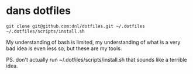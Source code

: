 # dans dotfiles

```
git clone git@github.com:dnl/dotfiles.git ~/.dotfiles
~/.dotfiles/scripts/install.sh 
```

My understanding of bash is limited, my understanding of what is a very bad idea is even less so, but these are my tools.

PS. don't actually run ~/.dotfiles/scripts/install.sh that sounds like a terrible idea.
